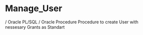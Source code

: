 # Manage_User
/ Oracle PL/SQL
/ Oracle Procedure
Procedure to create User with nessesary Grants as Standart
